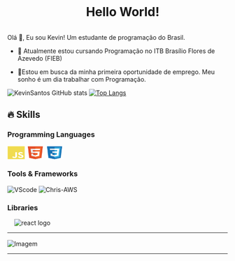 <!--título-->
<div id="user-content-toc">
  <ul align="center">
    <summary><h1 style="display: inline-block">Hello World!</h1></summary>
</div>

<!-- Presentation -->
<p>
  Olá 👋, Eu sou Kevin! Um estudante de programação do Brasil.

  - 🌱 Atualmente estou cursando Programação no ITB Brasílio Flores de Azevedo (FIEB) 

  - 🔭Estou em busca da minha primeira oportunidade de emprego. Meu sonho é um dia trabalhar com Programação.
</p>

<!-- GithubStats -->
![KevinSantos GitHub stats](https://github-readme-stats.vercel.app/api?username=kevinsantos-s&show_icons=true&theme=gotham) 
[![Top Langs](https://github-readme-stats.vercel.app/api/top-langs/?username=kevinsantos-s&layout=donut&show_icons=true&theme=gotham)](https://github.com/kevinsantos-s/github-readme-stats)



## 🔥 Skills
<!-- Skills: Programming Languages -->
  <div style="flex-basis: 48%;">
    <h3>Programming Languages</h3>
    <img align="center" alt="Js" height="30" width="40" src="https://raw.githubusercontent.com/devicons/devicon/master/icons/javascript/javascript-plain.svg">
    <img align="center" alt="HTML" height="30" width="40" src="https://raw.githubusercontent.com/devicons/devicon/master/icons/html5/html5-original.svg">
    <img align="center" alt="CSS" height="30" width="40" src="https://raw.githubusercontent.com/devicons/devicon/master/icons/css3/css3-original.svg">
  </div>
  
  <!-- Skills: Tools & Frameworks -->
  <div style="flex-basis: 48%;">
    <h3>Tools & Frameworks</h3>
    <img align="center" alt="VScode" height="30" width="40" src="https://cdn.jsdelivr.net/gh/devicons/devicon/icons/vscode/vscode-original.svg">
    <img align="center" alt="Chris-AWS" height="30" width="40" src="https://cdn.jsdelivr.net/gh/devicons/devicon/icons/git/git-original.svg">
  </div>
  
  <!-- Skills: Libraries -->
  <div style="flex-basis: 48%;">
    <h3>Libraries</h3>
  <div align="left">

 
 
  <img width="12" />
  <img src="https://cdn.jsdelivr.net/gh/devicons/devicon/icons/react/react-original.svg" height="40" alt="react logo"  />

</div>

---

 <!-- GIF -->
<p align="left">
  <img align="center" src="https://github.com/VariableBee/VariableBee/assets/77739311/4e9f41af-6b57-49a7-b15a-74322e96b4d7" alt="Imagem">
</p>

---

  </div>
